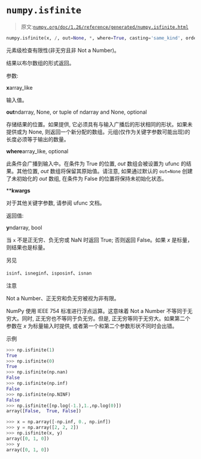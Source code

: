 # `numpy.isfinite`

> 原文:[`numpy.org/doc/1.26/reference/generated/numpy.isfinite.html`](https://numpy.org/doc/1.26/reference/generated/numpy.isfinite.html)

```py
numpy.isfinite(x, /, out=None, *, where=True, casting='same_kind', order='K', dtype=None, subok=True[, signature, extobj]) = <ufunc 'isfinite'>
```

元素级检查有限性(非无穷且非 Not a Number)。

结果以布尔数组的形式返回。

参数:

**x**array_like

输入值。

**out**ndarray, None, or tuple of ndarray and None, optional

存储结果的位置。如果提供, 它必须具有与输入广播后的形状相同的形状。如果未提供或为 None, 则返回一个新分配的数组。元组(仅作为关键字参数可能出现)的长度必须等于输出的数量。

**where**array_like, optional

此条件会广播到输入中。在条件为 True 的位置, *out* 数组会被设置为 ufunc 的结果。其他位置, *out* 数组将保留其原始值。请注意, 如果通过默认的 `out=None` 创建了未初始化的 *out* 数组, 在条件为 False 的位置将保持未初始化状态。

****kwargs**

对于其他关键字参数, 请参阅 ufunc 文档。

返回值:

**y**ndarray, bool

当 `x` 不是正无穷、负无穷或 NaN 时返回 True; 否则返回 False。如果 *x* 是标量，则结果也是标量。

另见

`isinf`、`isneginf`、`isposinf`、`isnan`

注意

Not a Number、正无穷和负无穷被视为非有限。

NumPy 使用 IEEE 754 标准进行浮点运算。这意味着 Not a Number 不等同于无穷大。同时, 正无穷也不等同于负无穷。但是, 正无穷等同于无穷大。如果第二个参数在 *x* 为标量输入时提供, 或者第一个和第二个参数形状不同时会出错。

示例

```py
>>> np.isfinite(1)
True
>>> np.isfinite(0)
True
>>> np.isfinite(np.nan)
False
>>> np.isfinite(np.inf)
False
>>> np.isfinite(np.NINF)
False
>>> np.isfinite([np.log(-1.),1.,np.log(0)])
array([False,  True, False]) 
```

```py
>>> x = np.array([-np.inf, 0., np.inf])
>>> y = np.array([2, 2, 2])
>>> np.isfinite(x, y)
array([0, 1, 0])
>>> y
array([0, 1, 0]) 
```
